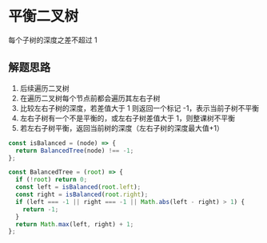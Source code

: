 # 平衡二叉树

每个子树的深度之差不超过 1

## 解题思路

1. 后续遍历二叉树
2. 在遍历二叉树每个节点前都会遍历其左右子树
3. 比较左右子树的深度，若差值大于 1 则返回一个标记 -1，表示当前子树不平衡
4. 左右子树有一个不是平衡的，或左右子树差值大于 1，则整课树不平衡
5. 若左右子树平衡，返回当前树的深度（左右子树的深度最大值+1）

```js
const isBalanced = (node) => {
  return BalancedTree(node) !== -1;
};

const BalancedTree = (root) => {
  if (!root) return 0;
  const left = isBalanced(root.left);
  const right = isBalanced(root.right);
  if (left === -1 || right === -1 || Math.abs(left - right) > 1) {
    return -1;
  }
  return Math.max(left, right) + 1;
};
```

